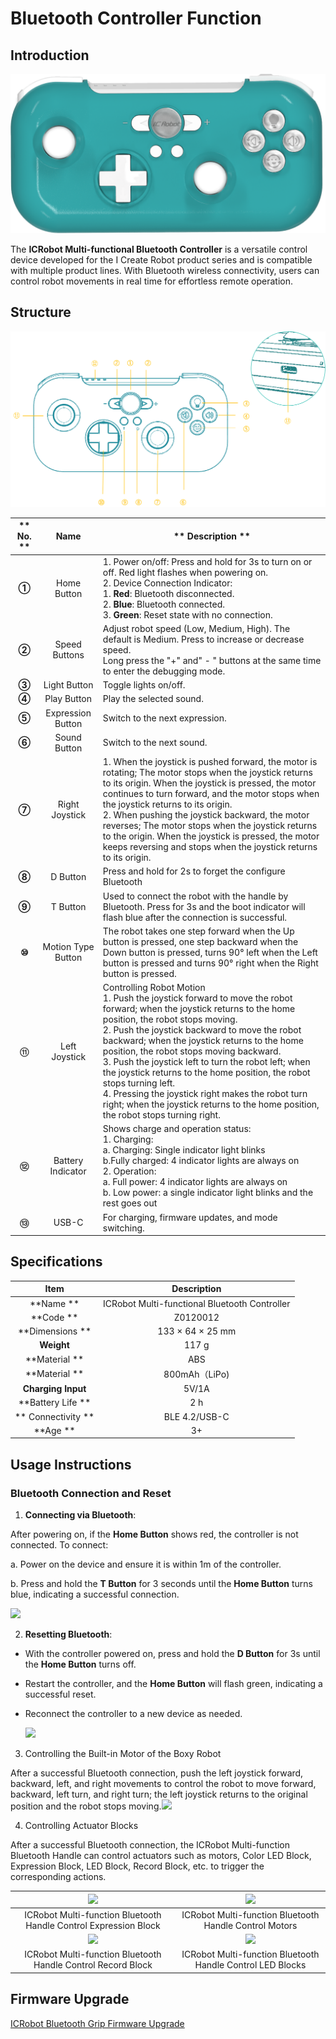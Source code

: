 # Bluetooth Controller Function
## Introduction  


![](img/BluetoothControllerFunction01.png)



The **ICRobot Multi-functional Bluetooth Controller** is a versatile control device developed for the I Create Robot product series and is compatible with multiple product lines. With Bluetooth wireless connectivity, users can control robot movements in real time for effortless remote operation.   

## Structure  
![](img/BluetoothControllerFunction02.png)

| ** No.  ** | **Name** | ** Description ** |
| :---: | :---: | --- |
| **①** | Home Button   | 1. Power on/off: Press and hold for 3s to turn on or off. Red light flashes when powering on.  <br/>2. Device Connection Indicator:  <br/>    1. **Red**: Bluetooth disconnected.  <br/>    2. **Blue**: Bluetooth connected.  <br/>    3. **Green**: Reset state with no connection.   |
| **②** | Speed Buttons   | Adjust robot speed (Low, Medium, High). The default is Medium. Press to increase or decrease speed.  <br/>Long press the "+" and" - " buttons at the same time to enter the debugging mode. |
| **③** | Light Button   | Toggle lights on/off.   |
| **④** | Play Button   | Play the selected sound.   |
| **⑤** | Expression Button   | Switch to the next expression.   |
| **⑥** | Sound Button   |  Switch to the next sound.   |
| **⑦** | Right Joystick   | 1. When the joystick is pushed forward, the motor is rotating; The motor stops when the joystick returns to its origin. When the joystick is pressed, the motor continues to turn forward, and the motor stops when the joystick returns to its origin.<br/>2. When pushing the joystick backward, the motor reverses; The motor stops when the joystick returns to the origin. When the joystick is pressed, the motor keeps reversing and stops when the joystick returns to its origin. |
| **⑧** | D Button   | Press and hold for 2s to forget the configure Bluetooth |
| **⑨** | T Button | Used to connect the robot with the handle by Bluetooth. Press for 3s and the boot indicator will flash blue after the connection is successful. |
| **⑩** | Motion Type Button | The robot takes one step forward when the Up button is pressed, one step backward when the Down button is pressed, turns 90° left when the Left button is pressed and turns 90° right when the Right button is pressed. |
| **<font style="color:rgb(51, 51, 51);">⑪</font>** |  Left Joystick   | Controlling Robot Motion<br/>1. Push the joystick forward to move the robot forward; when the joystick returns to the home position, the robot stops moving. <br/>2. Push the joystick backward to move the robot backward; when the joystick returns to the home position, the robot stops moving backward. <br/>3. Push the joystick left to turn the robot left; when the joystick returns to the home position, the robot stops turning left.<br/>4. Pressing the joystick right makes the robot turn right; when the joystick returns to the home position, the robot stops turning right. |
| **<font style="color:rgb(51, 51, 51);">⑫</font>** |  Battery Indicator   |  Shows charge and operation status:<br/>1. Charging:  <br/>         a. Charging: Single indicator light blinks<br/>         b.Fully charged: 4 indicator lights are always on<br/>2.  Operation:  <br/>         a. Full power: 4 indicator lights are always on<br/>         b. Low power: a single indicator light blinks and the rest goes out |
| **<font style="color:rgb(51, 51, 51);">⑬</font>** | USB-C | For charging, firmware updates, and mode switching.   |


               

## Specifications  
| **Item** | **Description** |
| :---: | :---: |
| **Name  ** |  ICRobot Multi-functional Bluetooth Controller |
| **Code ** |  Z0120012   |
| **Dimensions ** |  133 × 64 × 25 mm   |
| **Weight** | 117 g |
| **Material ** | ABS |
| **Material ** | 800mAh（LiPo) |
| **Charging Input** | 5V/1A |
| **Battery Life  ** | 2 h |
| ** Connectivity  ** | BLE 4.2/USB-C |
| **Age  ** | 3+ |


## Usage Instructions  
### Bluetooth Connection and Reset  
1. **Connecting via Bluetooth**:  

After powering on, if the **Home Button** shows red, the controller is not connected. To connect:

  a. Power on the device and ensure it is within 1m of the controller.

  b. Press and hold the **T Button** for 3 seconds until the **Home Button** turns blue, indicating a successful connection.



![](img/BluetoothControllerFunction03.gif)

                                                                      

2. **Resetting Bluetooth**:  
+ With the controller powered on, press and hold the **D Button** for 3s until the **Home Button** turns off.
+ Restart the controller, and the **Home Button** will flash green, indicating a successful reset.
+ Reconnect the controller to a new device as needed.

  ![](img/BluetoothControllerFunction04.gif)

                                                                   

3. Controlling the Built-in Motor  of the Boxy Robot

After a successful Bluetooth connection, push the left joystick forward, backward, left, and right movements to control the robot to move forward, backward, left turn, and right turn; the left joystick returns to the original position and the robot stops moving.![](img/BluetoothControllerFunction05.gif)



4. Controlling Actuator Blocks  

After a successful Bluetooth connection, the ICRobot Multi-function Bluetooth Handle can control actuators such as motors, Color LED Block, Expression Block, LED Block, Record Block, etc. to trigger the corresponding actions.

| ![](img/BluetoothControllerFunction06.gif) | ![](img/BluetoothControllerFunction07.gif) |
| :---: | :---: |
| ICRobot Multi-function Bluetooth Handle Control Expression Block | ICRobot Multi-function Bluetooth Handle Control Motors |
| ![](img/BluetoothControllerFunction08.gif) | ![](img/BluetoothControllerFunction09.gif) |
| ICRobot Multi-function Bluetooth Handle Control Record Block | ICRobot Multi-function Bluetooth Handle Control LED Blocks |


## Firmware Upgrade  
[ICRobot Bluetooth Grip Firmware Upgrade](https://www.yuque.com/g/crystal-vzc6k/cfl3ix/cn11at01iw3qwdqi/collaborator/join?token=pcaOueoPLfTUfY1N&source=doc_collaborator#%20《ICRobot%20Multifunctional%20Bluetooth%20Controller%20Firmware%20Upgrade》)



